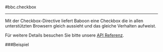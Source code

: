 #bbc.checkbox

- - -

Mit der Checkbox-Directive liefert Baboon eine Checkbox die in allen unterstützten Browsern gleich aussieht und das gleiche Verhalten aufweist.

Für weitere Details besuchen Sie bitte unsere <a href="/doc#/api/bbc.checkbox.directive:bbcCheckbox" target="_self">API Referenz</a>.

###Beispiel